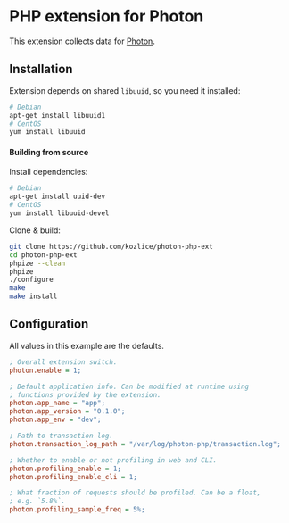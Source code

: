 # PHP extension for Photon

This extension collects data for [Photon](https://github.com/kozlice/photon).

## Installation

Extension depends on shared `libuuid`, so you need it installed:
```bash
# Debian
apt-get install libuuid1
# CentOS
yum install libuuid
```

#### Building from source

Install dependencies:

```bash
# Debian
apt-get install uuid-dev
# CentOS
yum install libuuid-devel
```

Clone & build:

```bash
git clone https://github.com/kozlice/photon-php-ext
cd photon-php-ext
phpize --clean
phpize
./configure
make
make install
```

## Configuration

All values in this example are the defaults.

```ini
; Overall extension switch.
photon.enable = 1;

; Default application info. Can be modified at runtime using
; functions provided by the extension.
photon.app_name = "app";
photon.app_version = "0.1.0";
photon.app_env = "dev";

; Path to transaction log.
photon.transaction_log_path = "/var/log/photon-php/transaction.log";

; Whether to enable or not profiling in web and CLI.
photon.profiling_enable = 1;
photon.profiling_enable_cli = 1;

; What fraction of requests should be profiled. Can be a float,
; e.g. `5.8%`.
photon.profiling_sample_freq = 5%;
```
